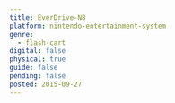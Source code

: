 ```yaml
---
title: EverDrive-N8
platform: nintendo-entertainment-system
genre:
  - flash-cart
digital: false
physical: true
guide: false
pending: false
posted: 2015-09-27
---
```

